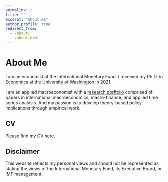 ```yaml
---
permalink: /
title: ""
excerpt: "About me"
author_profile: true
redirect_from: 
  - /about/
  - /about.html
---
```


About Me
======
I am an economist at the International Monetary Fund. I received my Ph.D. in Economics at the University of Washington in 2021. 

I am an applied macroeconomist with a [research portfolio](https://econmonicagr.github.io/research/) comprised of papers in international macroeconomics, macro-finance, and applied time series analysis. And my passion is to develop theory-based policy implications through empirical work. 


CV
------
Please find my CV [here](https://econmonicagr.github.io/files/MonicaGR_CV.pdf).


Disclaimer
------
This website reflects my personal views and should not be represented as stating the views of the International Monetary Fund, its Executive Board, or IMF management.

  
